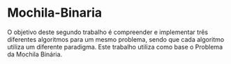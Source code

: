 # Mochila-Binaria
O objetivo deste segundo trabalho é compreender e implementar três diferentes algoritmos para um mesmo problema, sendo que cada algoritmo utiliza um diferente paradigma. Este trabalho utiliza como base o Problema da Mochila Binária.

